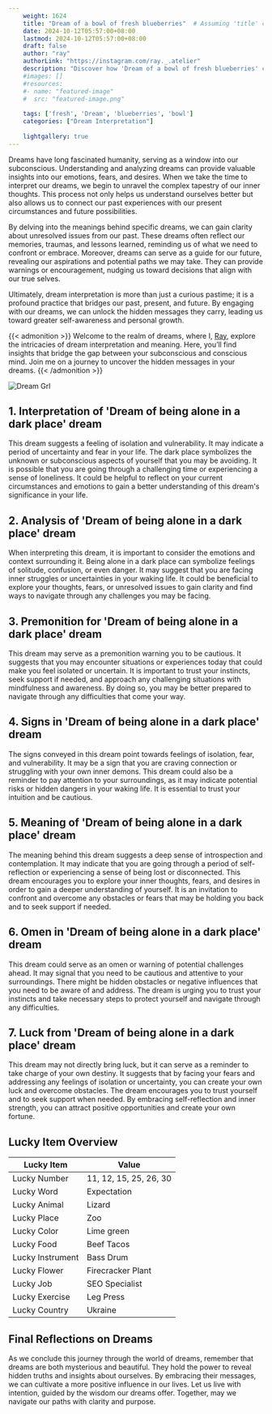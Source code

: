 ```yaml
---
    weight: 1624
    title: "Dream of a bowl of fresh blueberries"  # Assuming 'title' column exists
    date: 2024-10-12T05:57:00+08:00
    lastmod: 2024-10-12T05:57:00+08:00
    draft: false
    author: "ray"
    authorLink: "https://instagram.com/ray._.atelier"
    description: "Discover how 'Dream of a bowl of fresh blueberries' can interpret your future and uncover its significant meanings in your life."
    #images: []
    #resources:
    #- name: "featured-image"
    #  src: "featured-image.png"
    
    tags: ['fresh', 'Dream', 'blueberries', 'bowl']
    categories: ["Dream Interpretation"]
    
    lightgallery: true
---
```

    
Dreams have long fascinated humanity, serving as a window into our subconscious. Understanding and analyzing dreams can provide valuable insights into our emotions, fears, and desires. When we take the time to interpret our dreams, we begin to unravel the complex tapestry of our inner thoughts. This process not only helps us understand ourselves better but also allows us to connect our past experiences with our present circumstances and future possibilities.

By delving into the meanings behind specific dreams, we can gain clarity about unresolved issues from our past. These dreams often reflect our memories, traumas, and lessons learned, reminding us of what we need to confront or embrace. Moreover, dreams can serve as a guide for our future, revealing our aspirations and potential paths we may take. They can provide warnings or encouragement, nudging us toward decisions that align with our true selves.

Ultimately, dream interpretation is more than just a curious pastime; it is a profound practice that bridges our past, present, and future. By engaging with our dreams, we can unlock the hidden messages they carry, leading us toward greater self-awareness and personal growth.

{{< admonition >}}
Welcome to the realm of dreams, where I, [Ray](https://instagram.com/ray._.atelier), explore the intricacies of dream interpretation and meaning. Here, you’ll find insights that bridge the gap between your subconscious and conscious mind. Join me on a journey to uncover the hidden messages in your dreams.
{{< /admonition >}}

![Dream Grl](https://cdn.pixabay.com/photo/2017/11/02/03/35/gothic-2910057_1280.jpg "Dream Grl")

## 1. Interpretation of 'Dream of being alone in a dark place' dream
 This dream suggests a feeling of isolation and vulnerability. It may indicate a period of uncertainty and fear in your life. The dark place symbolizes the unknown or subconscious aspects of yourself that you may be avoiding. It is possible that you are going through a challenging time or experiencing a sense of loneliness. It could be helpful to reflect on your current circumstances and emotions to gain a better understanding of this dream's significance in your life.

## 2. Analysis of 'Dream of being alone in a dark place' dream
 When interpreting this dream, it is important to consider the emotions and context surrounding it. Being alone in a dark place can symbolize feelings of solitude, confusion, or even danger. It may suggest that you are facing inner struggles or uncertainties in your waking life. It could be beneficial to explore your thoughts, fears, or unresolved issues to gain clarity and find ways to navigate through any challenges you may be facing.

## 3. Premonition for 'Dream of being alone in a dark place' dream
 This dream may serve as a premonition warning you to be cautious. It suggests that you may encounter situations or experiences today that could make you feel isolated or uncertain. It is important to trust your instincts, seek support if needed, and approach any challenging situations with mindfulness and awareness. By doing so, you may be better prepared to navigate through any difficulties that come your way.

## 4. Signs in 'Dream of being alone in a dark place' dream
 The signs conveyed in this dream point towards feelings of isolation, fear, and vulnerability. It may be a sign that you are craving connection or struggling with your own inner demons. This dream could also be a reminder to pay attention to your surroundings, as it may indicate potential risks or hidden dangers in your waking life. It is essential to trust your intuition and be cautious.

## 5. Meaning of 'Dream of being alone in a dark place' dream
 The meaning behind this dream suggests a deep sense of introspection and contemplation. It may indicate that you are going through a period of self-reflection or experiencing a sense of being lost or disconnected. This dream encourages you to explore your inner thoughts, fears, and desires in order to gain a deeper understanding of yourself. It is an invitation to confront and overcome any obstacles or fears that may be holding you back and to seek support if needed.

## 6. Omen in 'Dream of being alone in a dark place' dream
 This dream could serve as an omen or warning of potential challenges ahead. It may signal that you need to be cautious and attentive to your surroundings. There might be hidden obstacles or negative influences that you need to be aware of and address. The dream is urging you to trust your instincts and take necessary steps to protect yourself and navigate through any difficulties.

## 7. Luck from 'Dream of being alone in a dark place' dream
 This dream may not directly bring luck, but it can serve as a reminder to take charge of your own destiny. It suggests that by facing your fears and addressing any feelings of isolation or uncertainty, you can create your own luck and overcome obstacles. The dream encourages you to trust yourself and to seek support when needed. By embracing self-reflection and inner strength, you can attract positive opportunities and create your own fortune.

## Lucky Item Overview
| Lucky Item          | Value              |
|---------------|--------------------|
| Lucky Number        | 11, 12, 15, 25, 26, 30  |
| Lucky Word          | Expectation |
| Lucky Animal        | Lizard |
| Lucky Place         | Zoo     |
| Lucky Color         | Lime green     |
| Lucky Food          | Beef Tacos      |
| Lucky Instrument    | Bass Drum |
| Lucky Flower        | Firecracker Plant    |
| Lucky Job           | SEO Specialist       |
| Lucky Exercise      | Leg Press  |
| Lucky Country       | Ukraine    |


##  Final Reflections on Dreams

As we conclude this journey through the world of dreams, remember that dreams are both mysterious and beautiful. They hold the power to reveal hidden truths and insights about ourselves. By embracing their messages, we can cultivate a more positive influence in our lives. Let us live with intention, guided by the wisdom our dreams offer. Together, may we navigate our paths with clarity and purpose.
